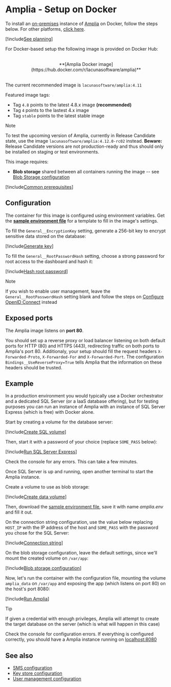 # Amplia - Setup on Docker

To install an [on-premises](../index.md) instance of [Amplia](../../index.md) on Docker, follow the steps below. For other platforms, [click here](../index.md).

[!include[See planning](../includes/see-planning.md)]

For Docker-based setup the following image is provided on Docker Hub:

<br />
<center>
**[Amplia Docker image](https://hub.docker.com/r/lacunasoftware/amplia)**
</center>
<br />

The current recommended image is `lacunasoftware/amplia:4.11`

Featured image tags:

* Tag `4.8` points to the latest 4.8.x image **(recommended)**
* Tag `4` points to the lastest 4.x image
* Tag `stable` points to the latest stable image

<a name="vnext" />

> [!NOTE]
> To test the upcoming version of Amplia, currently in Release Candidate state, use the image `lacunasoftware/amplia:4.12.0-rc02` instead.
> **Beware:** Release Candidate versions are not production-ready and thus should only be installed on staging or test environments.

This image requires: 

* **Blob storage** shared between all containers running the image -- see [Blob Storage configuration](../configure-blob-storage.md)

[!include[Common prerequisites](../includes/common-requisites.md)]

## Configuration

The container for this image is configured using environment variables. Get the [**sample environment file**](https://cdn.lacunasoftware.com/amplia/docker/amplia.env) for a
template to fill in the image's settings.

To fill the `General__EncryptionKey` setting, generate a 256-bit key to encrypt sensitive data stored on the database:

[!include[Generate key](../../../../../includes/amplia/docker/gen-encryption-key-stdout.md)]

To fill the `General__RootPasswordHash` setting, choose a strong password for root access to the dashboard and hash it:

[!include[Hash root password](../../../../../includes/amplia/docker/hash-root-pass-stdout.md)]

> [!NOTE]
> If you wish to enable user management, leave the `General__RootPasswordHash` setting blank and follow the steps on [Configure OpenID Connect](../configure-oidc.md) instead

## Exposed ports

The Amplia image listens on **port 80**.

You should set up a reverse proxy or load balancer listening on both default ports for HTTP (80) and HTTPS (443), redirecting
traffic on both ports to Amplia's port 80. Additionaly, your setup should fill the request headers `X-Forwarded-Proto`, `X-Forwarded-For`
and `X-Forwarded-Port`. The configuration `Bindings__UseReverseProxy=True` tells Amplia that the information on these headers should be
trusted.

## Example

In a production environment you would typically use a Docker orchestrator and a dedicated SQL Server (or a IaaS database offering), but for testing purposes you
can run an instance of Amplia with an instance of SQL Server Express (which is free) with Docker alone.

Start by creating a volume for the database server:

[!include[Create SQL volume](../../../../../includes/amplia/docker/create-sql-volume.md)]

Then, start it with a password of your choice (replace `SOME_PASS` below):

[!include[Run SQL Server Express](../../../../../includes/amplia/docker/run-sql.md)]

Check the console for any errors. This can take a few minutes.

Once SQL Server is up and running, open another terminal to start the Amplia instance.

Create a volume to use as blob storage:

[!include[Create data volume](../../../../../includes/amplia/docker/create-data-volume.md)]

Then, download the [sample environment file](https://cdn.lacunasoftware.com/amplia/docker/amplia.env), save it with name *amplia.env*
and fill it out.

On the connection string configuration, use the value below replacing `HOST_IP` with the IP address of the host and `SOME_PASS` with the
password you chose for the SQL Server:

[!include[Connection string](../../../../../includes/amplia/docker/sample-config-connection-string.md)]

On the blob storage configuration, leave the default settings, since we'll mount the created volume on `/var/app`:

[!include[Blob storage configuration](../../../../../includes/amplia/docker/sample-config-blob-storage.md)]

Now, let's run the container with the configuration file, mounting the volume `amplia_data` on `/var/app` and exposing the app (which listens on port 80) on the host's port 8080:

[!include[Run Amplia](../../../../../includes/amplia/docker/run.md)]

> [!TIP]
> If given a credential with enough privileges, Amplia will attempt to create the target database on the server (which is what will happen in this case)

Check the console for configuration errors. If everything is configured correctly, you should have a Amplia instance running on [localhost:8080](http://localhost:8080/)

## See also

* [SMS configuration](../configure-sms.md)
* [Key store configuration](../key-stores/index.md)
* [User management configuration](../configure-oidc.md)
